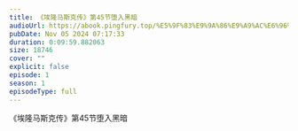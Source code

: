 ```yaml
---
title: 《埃隆马斯克传》第45节堕入黑暗
audioUrl: https://abook.pingfury.top/%E5%9F%83%E9%9A%86%E9%A9%AC%E6%96%AF%E5%85%8B%E4%BC%A0-46-%E7%AC%AC45%E8%8A%82%E5%A0%95%E5%85%A5%E9%BB%91%E6%9A%97-gxdr3bpd.mp3
pubDate: Nov 05 2024 07:17:33
duration: 0:09:59.882063
size: 18746
cover: ""
explicit: false
episode: 1
season: 1
episodeType: full
---
```

《埃隆马斯克传》第45节堕入黑暗